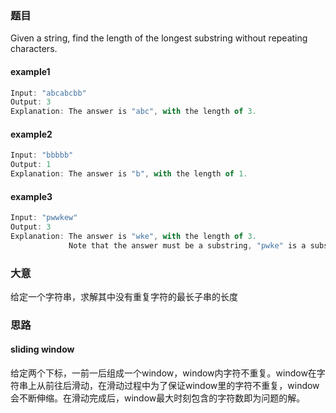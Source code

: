### 题目
Given a string, find the length of the longest substring without repeating characters.

#### example1
```javascript
Input: "abcabcbb"
Output: 3 
Explanation: The answer is "abc", with the length of 3. 
```
#### example2
```javascript
Input: "bbbbb"
Output: 1
Explanation: The answer is "b", with the length of 1.
```
#### example3
```javascript
Input: "pwwkew"
Output: 3
Explanation: The answer is "wke", with the length of 3. 
             Note that the answer must be a substring, "pwke" is a subsequence and not a substring.
```

### 大意
给定一个字符串，求解其中没有重复字符的最长子串的长度

### 思路
#### sliding window
给定两个下标，一前一后组成一个window，window内字符不重复。window在字符串上从前往后滑动，在滑动过程中为了保证window里的字符不重复，window会不断伸缩。在滑动完成后，window最大时刻包含的字符数即为问题的解。